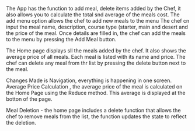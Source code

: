 The App has the function to add meal, delete items added by the Chef, it also allows you to calculate the total snd average of the meals cost.
The add menu option allows the chef to add new meals to the menu
The chef cn input the meal name, description, course type (starter, main and desert and the price of the meal.
Once details are filled in, the chef can add the meals to the menu by pressing the Add Meal button.

The Home page displays sll the meals added by the chef.
It also shows the average price of all meals.
Each meal is listed with its name and price.
The chef can delete any meal from thr list by pressing the delete button next to the meal.

Changes Made is Navigation, everything is happening in one screen.
Average Price Calculation , the average price of the meal is calculated on the Home Page using the Reduce method.
This average is displayed at the botton of the page.

Meal Deletion - the home page includes a delete function that allows the chef to remove meals from the list, the function updates the state to reflect the deletion.
